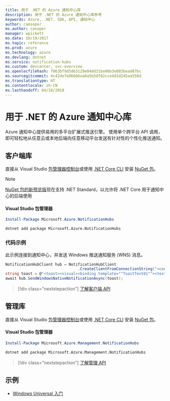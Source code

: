 ```yaml
---
title: 用于 .NET 的 Azure 通知中心库
description: 用于 .NET 的 Azure 通知中心库参考
keywords: Azure, .NET, SDK, API, 通知中心
author: camsoper
ms.author: casoper
manager: wpickett
ms.date: 10/19/2017
ms.topic: reference
ms.prod: azure
ms.technology: azure
ms.devlang: dotnet
ms.service: notification-hubs
ms.custom: devcenter, svc-overview
ms.openlocfilehash: f863bf9d5d63129e04dd31ba96b3e803bead87bc
ms.sourcegitcommit: 4c42de7e066b6aa0a5b5df02cce4d1d245aa558d
ms.translationtype: HT
ms.contentlocale: zh-CN
ms.lasthandoff: 04/18/2018
---
```

# <a name="azure-notification-hubs-libraries-for-net"></a>用于 .NET 的 Azure 通知中心库

Azure 通知中心提供易用的多平台扩展式推送引擎。 使用单个跨平台 API 调用，即可轻松地从任意云或本地后端向任意移动平台发送有针对性的个性化推送通知。

## <a name="client-library"></a>客户端库

直接从 Visual Studio [包管理器控制台][PackageManager]或使用 [.NET Core CLI][DotNetCLI] 安装 [NuGet 包](https://www.nuget.org/packages/Microsoft.Azure.NotificationHubs)。

> [!NOTE]
> [NuGet 包的新预览版](https://www.nuget.org/packages/Microsoft.Azure.NotificationHubs/2.0.0-preview1)现在支持 .NET Standard，以允许将 .NET Core 用于通知中心的后端使用

#### <a name="visual-studio-package-manager"></a>Visual Studio 包管理器

```powershell
Install-Package Microsoft.Azure.NotificationHubs
```

```bash
dotnet add package Microsoft.Azure.NotificationHubs
```

### <a name="code-example"></a>代码示例

此示例连接到通知中心，并发送 Windows 推送通知服务 (WNS) 消息。

```csharp
NotificationHubClient hub = NotificationHubClient
                                .CreateClientFromConnectionString("<connection string with full access>", "<hub name>");
string toast = @"<toast><visual><binding template=""ToastText01""><text id=""1"">Hello from a .NET App!</text></binding></visual></toast>";
await hub.SendWindowsNativeNotificationAsync(toast);
```

> [!div class="nextstepaction"]
> [了解客户端 API](/dotnet/api/overview/azure/notificationhubs/client)


## <a name="management-library"></a>管理库

直接从 Visual Studio [包管理器控制台][PackageManager]或使用 [.NET Core CLI][DotNetCLI] 安装 [NuGet 包](https://www.nuget.org/packages/Microsoft.Azure.Management.NotificationHubs)。

#### <a name="visual-studio-package-manager"></a>Visual Studio 包管理器

```powershell
Install-Package Microsoft.Azure.Management.NotificationHubs
```

```bash
dotnet add package Microsoft.Azure.Management.NotificationHubs
```

> [!div class="nextstepaction"]
> [了解管理 API](/dotnet/api/overview/azure/notificationhubs/management)

## <a name="samples"></a>示例

- [Windows Universal 入门](https://github.com/Azure/azure-notificationhubs-samples/tree/master/dotnet/GetStartedWindowsUniversal)

[PackageManager]: https://docs.microsoft.com/nuget/tools/package-manager-console
[DotNetCLI]: https://docs.microsoft.com/dotnet/core/tools/dotnet-add-package
